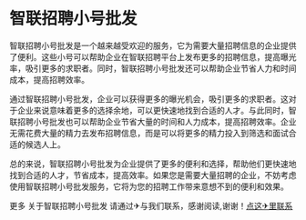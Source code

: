 # 智联招聘小号批发

智联招聘小号批发是一个越来越受欢迎的服务，它为需要大量招聘信息的企业提供了便利。这些小号可以帮助企业在智联招聘平台上发布更多的招聘信息，提高曝光率，吸引更多的求职者。同时，智联招聘小号批发还可以帮助企业节省人力和时间成本，提高招聘效率。

通过智联招聘小号批发，企业可以获得更多的曝光机会，吸引更多的求职者。这对于企业来说意味着更多的选择余地，可以更快速地找到合适的人才。与此同时，智联招聘小号批发也可以帮助企业节省大量的时间和人力成本，提高招聘效率。企业无需花费大量的精力去发布招聘信息，而是可以将更多的精力投入到筛选和面试合适的候选人上。

总的来说，智联招聘小号批发为企业提供了更多的便利和选择，帮助他们更快速地找到合适的人才，节省成本，提高效率。如果您是需要大量招聘的企业，不妨考虑使用智联招聘小号批发服务，它将为您的招聘工作带来意想不到的便利和效果。

更多 关于智联招聘小号批发 请通过✈与我们联系，感谢阅读,谢谢！[点这✈里联系](https://gg.k02.cc)